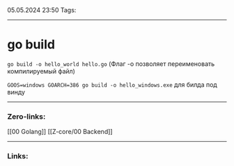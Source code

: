 05.05.2024 23:50
Tags:

---
# go build

`go build -o hello_world hello.go` (Флаг -o позволяет переименовать компилируемый файл)

`GOOS=windows GOARCH=386 go build -o hello_windows.exe` для билда под винду

---
### Zero-links:
[[00 Golang]] [[Z-core/00 Backend]]

---
### Links:

